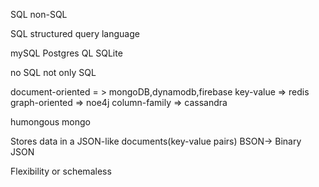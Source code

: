 SQL non-SQL

SQL structured query language

mySQL
Postgres QL
SQLite

no SQL
not only SQL

document-oriented = > mongoDB,dynamodb,firebase
key-value => redis
graph-oriented => noe4j
column-family => cassandra


humongous
    mongo

Stores data in a JSON-like documents(key-value pairs)
BSON-> Binary JSON

Flexibility or schemaless 
